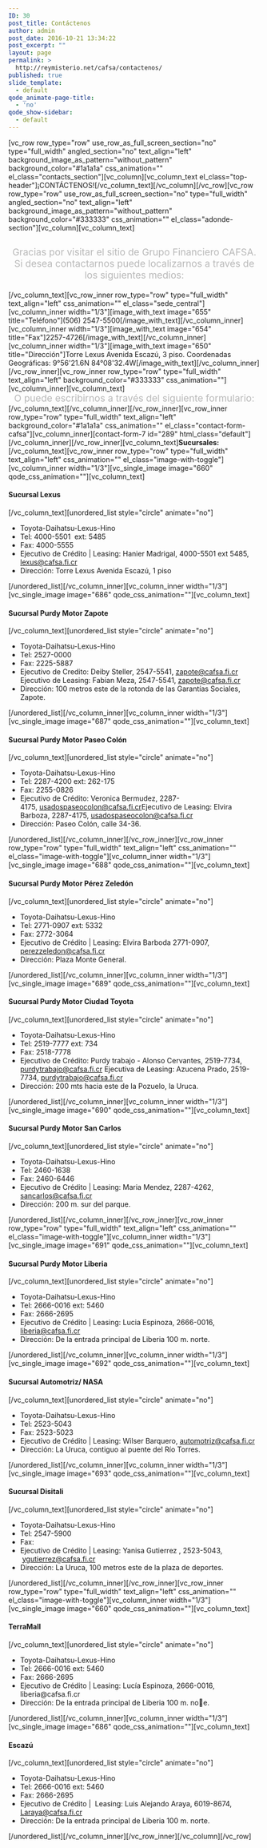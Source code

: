 ```yaml
---
ID: 30
post_title: Contáctenos
author: admin
post_date: 2016-10-21 13:34:22
post_excerpt: ""
layout: page
permalink: >
  http://reymisterio.net/cafsa/contactenos/
published: true
slide_template:
  - default
qode_animate-page-title:
  - 'no'
qode_show-sidebar:
  - default
---
```

[vc_row row_type="row" use_row_as_full_screen_section="no" type="full_width" angled_section="no" text_align="left" background_image_as_pattern="without_pattern" background_color="#1a1a1a" css_animation="" el_class="contacts_section"][vc_column][vc_column_text el_class="top-header"]<span class="require">¡CONTÁCTENOS!</span>[/vc_column_text][/vc_column][/vc_row][vc_row row_type="row" use_row_as_full_screen_section="no" type="full_width" angled_section="no" text_align="left" background_image_as_pattern="without_pattern" background_color="#333333" css_animation="" el_class="adonde-section"][vc_column][vc_column_text]
<p style="text-align: center; font-size: 19px; padding-top: 10px; color: #b8b8b8;">Gracias por visitar el sitio de Grupo Financiero CAFSA. Si desea contactarnos puede localizarnos a través de los siguientes medios:</p>
[/vc_column_text][vc_row_inner row_type="row" type="full_width" text_align="left" css_animation="" el_class="sede_central"][vc_column_inner width="1/3"][image_with_text image="655" title="Teléfono"](506) 2547-5500[/image_with_text][/vc_column_inner][vc_column_inner width="1/3"][image_with_text image="654" title="Fax"]2257-4726[/image_with_text][/vc_column_inner][vc_column_inner width="1/3"][image_with_text image="650" title="Dirección"]Torre Lexus Avenida Escazú, 3 piso.
Coordenadas Geográficas: 9°56'21.6N 84°08'32.4W[/image_with_text][/vc_column_inner][/vc_row_inner][vc_row_inner row_type="row" type="full_width" text_align="left" background_color="#333333" css_animation=""][vc_column_inner][vc_column_text]
<p style="text-align: center; font-size: 19px; color: #b8b8b8; padding-bottom: 0; margin: 0;">O puede escribirnos a través del siguiente formulario:</p>
[/vc_column_text][/vc_column_inner][/vc_row_inner][vc_row_inner row_type="row" type="full_width" text_align="left" background_color="#1a1a1a" css_animation="" el_class="contact-form-cafsa"][vc_column_inner][contact-form-7 id="289" html_class="default"][/vc_column_inner][/vc_row_inner][vc_column_text]<b>Sucursales:</b>[/vc_column_text][vc_row_inner row_type="row" type="full_width" text_align="left" css_animation="" el_class="image-with-toggle"][vc_column_inner width="1/3"][vc_single_image image="660" qode_css_animation=""][vc_column_text]
<h4>Sucursal
Lexus</h4>
[/vc_column_text][unordered_list style="circle" animate="no"]
<ul>
 	<li>Toyota-Daihatsu-Lexus-Hino</li>
 	<li>Tel: 4000-5501  ext: 5485</li>
 	<li>Fax: 4000-5555</li>
 	<li>Ejecutivo de Crédito | Leasing:
Hanier Madrigal, 4000-5501 ext 5485, <a class="texto_rojo" href="mailto:lexus@cafsa.fi.cr">lexus@cafsa.fi.cr</a></li>
 	<li>Dirección:
Torre Lexus Avenida Escazú, 1 piso</li>
</ul>
[/unordered_list][/vc_column_inner][vc_column_inner width="1/3"][vc_single_image image="686" qode_css_animation=""][vc_column_text]
<h4>Sucursal Purdy Motor
Zapote</h4>
[/vc_column_text][unordered_list style="circle" animate="no"]
<ul>
 	<li>Toyota-Daihatsu-Lexus-Hino</li>
 	<li>Tel: 2527-0000</li>
 	<li>Fax: 2225-5887</li>
 	<li>Ejecutivo de Credito:
Deiby Steller, 2547-5541, <a class="texto_rojo" href="mailto:zapote@cafsa.fi.cr">zapote@cafsa.fi.cr</a>
Ejecutivo de Leasing:
Fabian Meza, 2547-5541, <a class="texto_rojo" href="mailto:zapote@cafsa.fi.cr">zapote@cafsa.fi.cr</a></li>
 	<li>Dirección:
100 metros este de la rotonda de las Garantías Sociales, Zapote.</li>
</ul>
[/unordered_list][/vc_column_inner][vc_column_inner width="1/3"][vc_single_image image="687" qode_css_animation=""][vc_column_text]
<h4>Sucursal Purdy Motor
Paseo Colón</h4>
[/vc_column_text][unordered_list style="circle" animate="no"]
<ul>
 	<li>Toyota-Daihatsu-Lexus-Hino</li>
 	<li>Tel: 2287-4200 ext: 262-175</li>
 	<li>Fax: 2255-0826</li>
 	<li>Ejecutivo de Crédito:
Veronica Bermudez, 2287-4175, <a class="texto_rojo" href="mailto:usadospaseocolon@cafsa.fi.cr">usadospaseocolon@cafsa.fi.cr</a>Ejecutivo de Leasing:
Elvira Barboza, 2287-4175, <a class="texto_rojo" href="mailto:usadospaseocolon@cafsa.fi.cr">usadospaseocolon@cafsa.fi.cr</a></li>
 	<li>Dirección:
Paseo Colón, calle 34-36.</li>
</ul>
[/unordered_list][/vc_column_inner][/vc_row_inner][vc_row_inner row_type="row" type="full_width" text_align="left" css_animation="" el_class="image-with-toggle"][vc_column_inner width="1/3"][vc_single_image image="688" qode_css_animation=""][vc_column_text]
<h4>Sucursal Purdy Motor
Pérez Zeledón</h4>
[/vc_column_text][unordered_list style="circle" animate="no"]
<ul>
 	<li>Toyota-Daihatsu-Lexus-Hino</li>
 	<li>Tel: 2771-0907 ext: 5332</li>
 	<li>Fax: 2772-3064</li>
 	<li>Ejecutivo de Crédito | Leasing:
Elvira Barboda 2771-0907, <a class="texto_rojo" href="mailto:perezzeledon@cafsa.fi.cr">perezzeledon@cafsa.fi.cr</a></li>
 	<li>Dirección:
Plaza Monte General.</li>
</ul>
[/unordered_list][/vc_column_inner][vc_column_inner width="1/3"][vc_single_image image="689" qode_css_animation=""][vc_column_text]
<h4>Sucursal Purdy Motor
Ciudad Toyota</h4>
[/vc_column_text][unordered_list style="circle" animate="no"]
<ul>
 	<li>Toyota-Daihatsu-Lexus-Hino</li>
 	<li>Tel: 2519-7777 ext: 734</li>
 	<li>Fax: 2518-7778</li>
 	<li>Ejecutivo de Crédito:
Purdy trabajo - Alonso Cervantes, 2519-7734, <a class="texto_rojo" href="mailto:purdytrabajo@cafsa.fi.cr">purdytrabajo@cafsa.fi.cr</a>
Ejecutiva de Leasing:
Azucena Prado, 2519-7734, <a class="texto_rojo" href="mailto:purdytrabajo@cafsa.fi.cr">purdytrabajo@cafsa.fi.cr</a></li>
 	<li>Dirección:
200 mts hacia este de la Pozuelo, la Uruca.</li>
</ul>
[/unordered_list][/vc_column_inner][vc_column_inner width="1/3"][vc_single_image image="690" qode_css_animation=""][vc_column_text]
<h4>Sucursal Purdy Motor
San Carlos</h4>
[/vc_column_text][unordered_list style="circle" animate="no"]
<ul>
 	<li>Toyota-Daihatsu-Lexus-Hino</li>
 	<li>Tel: 2460-1638</li>
 	<li>Fax: 2460-6446</li>
 	<li>Ejecutivo de Crédito | Leasing:
Maria Mendez, 2287-4262, <a class="texto_rojo" href="mailto:sancarlos@cafsa.fi.cr">sancarlos@cafsa.fi.cr</a></li>
 	<li>Dirección:
200 m. sur del parque.</li>
</ul>
[/unordered_list][/vc_column_inner][/vc_row_inner][vc_row_inner row_type="row" type="full_width" text_align="left" css_animation="" el_class="image-with-toggle"][vc_column_inner width="1/3"][vc_single_image image="691" qode_css_animation=""][vc_column_text]
<h4>Sucursal Purdy
Motor Liberia</h4>
[/vc_column_text][unordered_list style="circle" animate="no"]
<ul>
 	<li>Toyota-Daihatsu-Lexus-Hino</li>
 	<li>Tel: 2666-0016 ext: 5460</li>
 	<li>Fax: 2666-2695</li>
 	<li>Ejecutivo de Crédito | Leasing:
Lucia Espinoza, 2666-0016, <a class="texto_rojo" href="mailto:liberia@cafsa.fi.cr">liberia@cafsa.fi.cr</a></li>
 	<li>Dirección:
De la entrada principal de Liberia 100 m. norte.</li>
</ul>
[/unordered_list][/vc_column_inner][vc_column_inner width="1/3"][vc_single_image image="692" qode_css_animation=""][vc_column_text]
<h4>Sucursal
Automotriz/ NASA</h4>
[/vc_column_text][unordered_list style="circle" animate="no"]
<ul>
 	<li>Toyota-Daihatsu-Lexus-Hino</li>
 	<li>Tel: 2523-5043</li>
 	<li>Fax: 2523-5023</li>
 	<li>Ejecutivo de Crédito | Leasing:
Wilser Barquero, <a class="texto_rojo" href="mailto:automotriz@cafsa.fi.cr">automotriz@cafsa.fi.cr</a></li>
 	<li>Dirección:
La Uruca, contiguo al puente del Río Torres.</li>
</ul>
[/unordered_list][/vc_column_inner][vc_column_inner width="1/3"][vc_single_image image="693" qode_css_animation=""][vc_column_text]
<h4>Sucursal
Disitali</h4>
[/vc_column_text][unordered_list style="circle" animate="no"]
<ul>
 	<li>Toyota-Daihatsu-Lexus-Hino</li>
 	<li>Tel: 2547-5900</li>
 	<li>Fax:</li>
 	<li>Ejecutivo de Crédito | Leasing:
Yanisa Gutierrez , 2523-5043,  <a class="texto_rojo" href="mailto:ygutierrez@cafsa.fi.cr">ygutierrez@cafsa.fi.cr</a></li>
 	<li>Dirección:
La Uruca, 100 metros este de la plaza de deportes.</li>
</ul>
[/unordered_list][/vc_column_inner][/vc_row_inner][vc_row_inner row_type="row" type="full_width" text_align="left" css_animation="" el_class="image-with-toggle"][vc_column_inner width="1/3"][vc_single_image image="660" qode_css_animation=""][vc_column_text]
<h4>TerraMall</h4>
[/vc_column_text][unordered_list style="circle" animate="no"]
<ul>
 	<li>Toyota-Daihatsu-Lexus-Hino</li>
 	<li>Tel: 2666-0016 ext: 5460</li>
 	<li>Fax: 2666-2695</li>
 	<li>Ejecutivo de Crédito | Leasing:
Lucía Espinoza, 2666-0016, liberia@cafsa.fi.cr</li>
 	<li>Dirección:
De la entrada principal de Liberia 100 m. noe.</li>
</ul>
[/unordered_list][/vc_column_inner][vc_column_inner width="1/3"][vc_single_image image="686" qode_css_animation=""][vc_column_text]
<h4>Escazú</h4>
[/vc_column_text][unordered_list style="circle" animate="no"]
<ul>
 	<li>Toyota-Daihatsu-Lexus-Hino</li>
 	<li>Tel: 2666-0016 ext: 5460</li>
 	<li>Fax: 2666-2695</li>
 	<li>Ejecutivo de Crédito |  Leasing:
Luis Alejando Araya, 6019-8674, <a class="texto_rojo" href="mailto:Laraya@cafsa.fi.cr">Laraya@cafsa.fi.cr</a></li>
 	<li>Dirección:
De la entrada principal de Liberia 100 m. norte.</li>
</ul>
[/unordered_list][/vc_column_inner][/vc_row_inner][/vc_column][/vc_row]